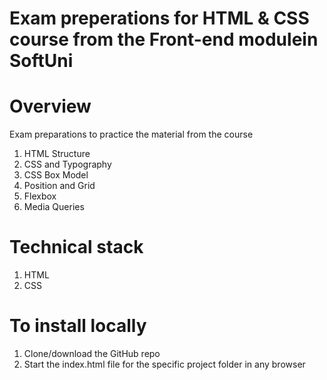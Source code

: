 # Exam preperations for HTML & CSS course from the Front-end modulein SoftUni

# Overview
Exam preparations to practice the material from the course
1. HTML Structure
2. CSS and Typography
3. CSS Box Model
4. Position and Grid
5. Flexbox
6. Media Queries

# Technical stack
1. HTML
2. CSS

# To install locally
1. Clone/download the GitHub repo
2. Start the index.html file for the specific project folder in any browser

